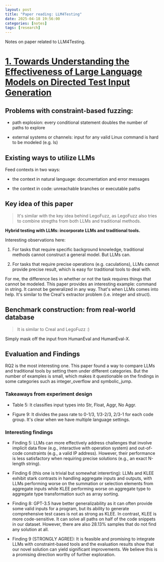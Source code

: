 ```yaml
---
layout: post
title: "Paper reading: LLM4Testing"
date: 2025-04-18 19:56:00
categories: [notes]
tags: [research]
---
```


Notes on paper related to LLM4Testing. 

<!--more-->

# [1. Towards Understanding the Effectiveness of Large Language Models on Directed Test Input Generation](https://dl.acm.org/doi/pdf/10.1145/3691620.3695513)

## Problems with constraint-based fuzzing:

- path explosion: every conditional statement doubles the number of paths to explore

- external systems or channels: input for any valid Linux command is hard to be modeled (e.g. ls)

## Existing ways to utilize LLMs

Feed contexts in two ways:

- the context in natural language: documentation and error messages 

- the context in code: unreachable branches or executable paths

## Key idea of this paper

> It's similar with the key idea behind LegoFuzz, as LegoFuzz also tries to combine stregths from both LLMs and traditional methods.  

**Hybrid testing with LLMs: incorporate LLMs and traditional tools.**

Interesting observations here: 

1. For tasks that require specific background knowledge, traditional methods cannot construct a general model. But LLMs can. 

2. For tasks that require precise operations (e.g. caculations), LLMs cannot provide precise result, which is easy for traditional tools to deal with. 

For me, the difference lies in whether or not the task requires things that cannot be modeled. 
This paper provides an interesting example: command in string. It cannot be generalized in any way. That's when LLMs comes into help.
It's similar to the Creal's extractor problem (i.e. integer and struct). 


## Benchmark construction: from real-world database

> It is similar to Creal and LegoFuzz :)

Simply mask off the input from HumanEval and HumanEval-X.

## Evaluation and Findings

RQ2 is the most interesting one. This paper found a way to compare LLMs and traditional tools by setting them under different categories. 
But the number of examples is small, which makes it questionable on the findings in some categories such as integer_overflow and symbolic_jump.


### Takeaways from experiment design

- Table 5: It classifies input types into Str, Float, Aggr, No Aggr.

- Figure 9: It divides the pass rate to 0-1/3, 1/3-2/3, 2/3-1 for each code group. It's clear when we have multiple language settings. 

### Interesting findings

- Finding 5: LLMs can more effectively address challenges that involve implicit data flow (e.g., interactive with operation system) and out-of-code constraints (e.g., a valid IP address). However, their performance is less satisfactory when requiring precise solutions (e.g., an exact N-length string).

- Finding 6 (this one is trivial but somewhat intererting): LLMs and KLEE exhibit stark contrasts in handling aggregate inputs and outputs, with LLMs performing worse on the summation or selection elements from aggregate inputs while KLEE performing worse on aggregate type to aggregate type transformation such as array sorting.

- Finding 8: GPT-3.5 have better generalizability as it can often provide some valid inputs for a program, but its ability to generate comprehensive test cases is not as strong as KLEE. In contrast, KLEE is more code-sensitive. It can solve all paths on half of the code snippets in our dataset. However, there are also 28.13% samples that do not find any solution at all.

- Finding 9 (STRONGLY AGREE): It is feasible and promising to integrate LLMs with constraint-based tools and the evaluation results show that our novel solution can yield significant improvements. We believe this is a promising direction worthy of further exploration. 

